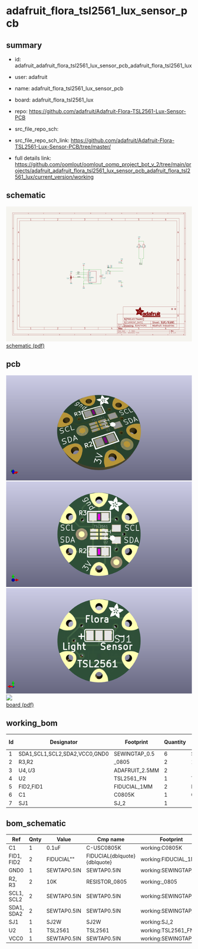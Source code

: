 # adafruit_flora_tsl2561_lux_sensor_pcb
 
## summary 
* id: adafruit_adafruit_flora_tsl2561_lux_sensor_pcb_adafruit_flora_tsl2561_lux
* user: adafruit
* name: adafruit_flora_tsl2561_lux_sensor_pcb
* board: adafruit_flora_tsl2561_lux
* repo: https://github.com/adafruit/Adafruit-Flora-TSL2561-Lux-Sensor-PCB



* src_file_repo_sch: 
* src_file_repo_sch_link: https://github.com/adafruit/Adafruit-Flora-TSL2561-Lux-Sensor-PCB/tree/master/
* full details link: https://github.com/oomlout/oomlout_oomp_project_bot_v_2/tree/main/projects/adafruit_adafruit_flora_tsl2561_lux_sensor_pcb_adafruit_flora_tsl2561_lux/current_version/working  

## schematic  
![](working_schematic_600.png)  
[schematic (pdf)](working_schematic.pdf)  

## pcb  
![](working_3d_600.png) 
![](working_3d_front_600.png)  
![](working_3d_back_600.png)  
![](working_600.png)  
[board (pdf)](working.pdf)  

## working_bom
| Id | Designator | Footprint | Quantity | Designation | Supplier and ref |  | None | 
| --- | --- | --- | --- | --- | --- | --- | --- | 
| 1 | SDA1,SCL1,SCL2,SDA2,VCC0,GND0 | SEWINGTAP_0.5 | 6 | SEWTAP0.5IN |  |  | [''] | 
| 2 | R3,R2 | _0805 | 2 | 10K |  |  | [''] | 
| 3 | U$4,U$3 | ADAFRUIT_2.5MM | 2 |  |  |  | [''] | 
| 4 | U2 | TSL2561_FN | 1 | TSL2561 |  |  | [''] | 
| 5 | FID2,FID1 | FIDUCIAL_1MM | 2 | FIDUCIAL" |  |  | [''] | 
| 6 | C1 | C0805K | 1 | 0.1uF |  |  | [''] | 
| 7 | SJ1 | SJ_2 | 1 |  |  |  | [''] | 


## bom_schematic
| Ref | Qnty | Value | Cmp name | Footprint | Description | Vendor | DNP | 
| --- | --- | --- | --- | --- | --- | --- | --- | 
| C1 | 1 | 0.1uF | C-USC0805K | working:C0805K |  |  |  | 
| FID1, FID2 | 2 | FIDUCIAL"" | FIDUCIAL{dblquote}{dblquote} | working:FIDUCIAL_1MM |  |  |  | 
| GND0 | 1 | SEWTAP0.5IN | SEWTAP0.5IN | working:SEWINGTAP_0.5 |  |  |  | 
| R2, R3 | 2 | 10K | RESISTOR_0805 | working:_0805 |  |  |  | 
| SCL1, SCL2 | 2 | SEWTAP0.5IN | SEWTAP0.5IN | working:SEWINGTAP_0.5 |  |  |  | 
| SDA1, SDA2 | 2 | SEWTAP0.5IN | SEWTAP0.5IN | working:SEWINGTAP_0.5 |  |  |  | 
| SJ1 | 1 | SJ2W | SJ2W | working:SJ_2 |  |  |  | 
| U2 | 1 | TSL2561 | TSL2561 | working:TSL2561_FN |  |  |  | 
| VCC0 | 1 | SEWTAP0.5IN | SEWTAP0.5IN | working:SEWINGTAP_0.5 |  |  |  | 



